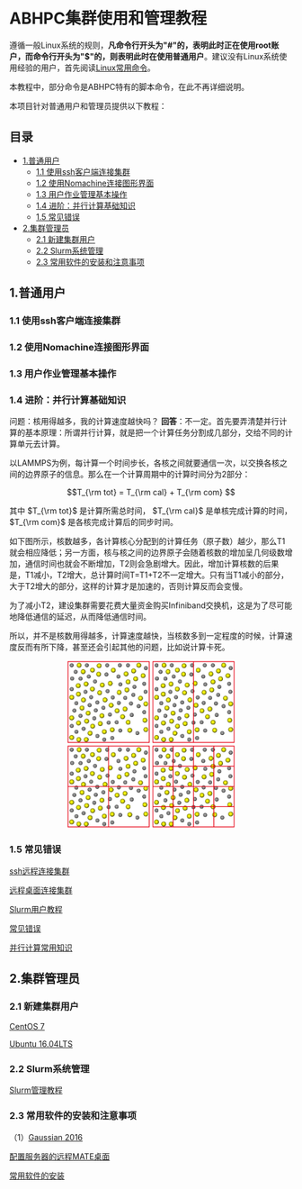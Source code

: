 # ABHPC集群使用和管理教程

遵循一般Linux系统的规则，**凡命令行开头为"#"的，表明此时正在使用root账户，而命令行开头为"$"的，则表明此时在使用普通用户**。建议没有Linux系统使用经验的用户，首先阅读[Linux常用命令](User/Linux常用命令.md)。

本教程中，部分命令是ABHPC特有的脚本命令，在此不再详细说明。

本项目针对普通用户和管理员提供以下教程：

## 目录

* [1.普通用户](#1%E6%99%AE%E9%80%9A%E7%94%A8%E6%88%B7)
  + [1.1 使用ssh客户端连接集群](#11-%E4%BD%BF%E7%94%A8ssh%E5%AE%A2%E6%88%B7%E7%AB%AF%E8%BF%9E%E6%8E%A5%E9%9B%86%E7%BE%A4)
  + [1.2 使用Nomachine连接图形界面](#12-%E4%BD%BF%E7%94%A8nomachine%E8%BF%9E%E6%8E%A5%E5%9B%BE%E5%BD%A2%E7%95%8C%E9%9D%A2)
  + [1.3 用户作业管理基本操作](#13-%E7%94%A8%E6%88%B7%E4%BD%9C%E4%B8%9A%E7%AE%A1%E7%90%86%E5%9F%BA%E6%9C%AC%E6%93%8D%E4%BD%9C)
  + [1.4 进阶：并行计算基础知识](#14-%E8%BF%9B%E9%98%B6%E5%B9%B6%E8%A1%8C%E8%AE%A1%E7%AE%97%E5%9F%BA%E7%A1%80%E7%9F%A5%E8%AF%86)
  + [1.5 常见错误](#15-%E5%B8%B8%E8%A7%81%E9%94%99%E8%AF%AF)
* [2.集群管理员](#2%E9%9B%86%E7%BE%A4%E7%AE%A1%E7%90%86%E5%91%98)
  + [2.1 新建集群用户](#21-%E6%96%B0%E5%BB%BA%E9%9B%86%E7%BE%A4%E7%94%A8%E6%88%B7)
  + [2.2 Slurm系统管理](#22-slurm%E7%B3%BB%E7%BB%9F%E7%AE%A1%E7%90%86)
  + [2.3 常用软件的安装和注意事项](#23-%E5%B8%B8%E7%94%A8%E8%BD%AF%E4%BB%B6%E7%9A%84%E5%AE%89%E8%A3%85%E5%92%8C%E6%B3%A8%E6%84%8F%E4%BA%8B%E9%A1%B9)

## 1.普通用户

### 1.1 使用ssh客户端连接集群

### 1.2 使用Nomachine连接图形界面

### 1.3 用户作业管理基本操作

### 1.4 进阶：并行计算基础知识

问题：核用得越多，我的计算速度越快吗？
**回答**：不一定。首先要弄清楚并行计算的基本原理：所谓并行计算，就是把一个计算任务分割成几部分，交给不同的计算单元去计算。

以LAMMPS为例，每计算一个时间步长，各核之间就要通信一次，以交换各核之间的边界原子的信息。那么在一个计算周期中的计算时间分为2部分：

$$T_{\rm tot} = T_{\rm cal} + T_{\rm com} $$

其中 $T_{\rm tot}$ 是计算所需总时间， $T_{\rm cal}$ 是单核完成计算的时间， $T_{\rm com}$ 是各核完成计算后的同步时间。

如下图所示，核数越多，各计算核心分配到的计算任务（原子数）越少，那么T1就会相应降低；另一方面，核与核之间的边界原子会随着核数的增加呈几何级数增加，通信时间也就会不断增加，T2则会急剧增大。因此，增加计算核数的后果是，T1减小，T2增大，总计算时间T=T1+T2不一定增大。只有当T1减小的部分，大于T2增大的部分，这样的计算才是加速的，否则计算反而会变慢。

为了减小T2，建设集群需要花费大量资金购买Infiniband交换机，这是为了尽可能地降低通信的延迟，从而降低通信时间。

所以，并不是核数用得越多，计算速度越快，当核数多到一定程度的时候，计算速度反而有所下降，甚至还会引起其他的问题，比如说计算卡死。

<div  align="center">    
<img src="images/并行计算常见误区1.png" width = "300" height = "300" alt="图片名称" align=center />
</div>


### 1.5 常见错误

[ssh远程连接集群](User/ssh远程连接集群.md)

[远程桌面连接集群](User/使用x2go连接Ubuntu远程桌面.md)

[Slurm用户教程](User/Slurm用户教程.md)

[常见错误](User/常见错误.md)

[并行计算常用知识](并行计算常用知识)

## 2.集群管理员

### 2.1 新建集群用户
[CentOS 7](Admin/CentOS_7/新建集群用户.md)

[Ubuntu 16.04LTS](Admin/Ubuntu_16.04/新建集群用户.md)

### 2.2 Slurm系统管理

[Slurm管理教程](Admin/Slurm管理教程.md)

### 2.3 常用软件的安装和注意事项

（1）[Gaussian 2016](Admin/高斯用户组设置.md)



[配置服务器的远程MATE桌面](Admin/配置服务器的远程MATE桌面.md)

[常用软件的安装](常用软件的安装)
